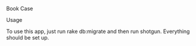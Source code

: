 Book Case

Usage

To use this app, just run rake db:migrate and then
run shotgun. Everything should be set up.
